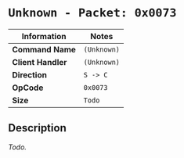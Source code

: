 # `Unknown - Packet: 0x0073`

| Information               | Notes |
|---                        |---    |
| **Command Name**          | `(Unknown)` |
| **Client Handler**        | `(Unknown)` |
| **Direction**             | `S -> C` |
| **OpCode**                | `0x0073` |
| **Size**                  | `Todo` |

## Description

_Todo._
